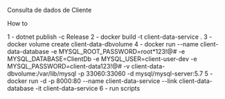 Consulta de dados de Cliente

How to

1 - dotnet publish -c Release
2 - docker build -t client-data-service .
3 - docker volume create client-data-dbvolume
4 - docker run --name client-data-database -e MYSQL_ROOT_PASSWORD=root*123!@# -e MYSQL_DATABASE=ClientDb -e MYSQL_USER=client-user-dev -e MYSQL_PASSWORD=client-data123!@# -v client-data-dbvolume:/var/lib/mysql -p 33060:33060 -d mysql/mysql-server:5.7
5 - docker run -d -p 8000:80 --name client-data-service --link client-data-database -it client-data-service
6 - run scripts
